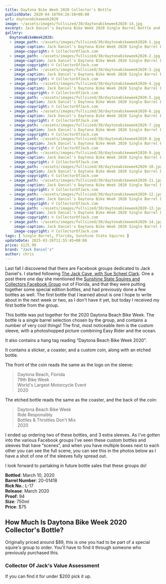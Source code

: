 ```yaml
---
title: Daytona Bike Week 2020 Collector's Bottle
publishDate: 2020-04-16T04:26:58+00:00
url: daytonabikeweek2020
image: ~/assets/images/fullsized/30/daytonabikeweek2020-14.jpg
excerpt: Jack Daniel's Daytona Bike Week 2020 Single Barrel Bottle and packaging
gallery:
  DaytonaBikeWeek2020:
  - image_path: ~/assets/images/fullsized/30/daytonabikeweek2020-1.jpg
    image-caption: Jack Daniel's Daytona Bike Week 2020 Single Barrel Bottle and packaging
    image-copyright: © CollectorOfJack.com
  - image_path: ~/assets/images/fullsized/30/daytonabikeweek2020-2.jpg
    image-caption: Jack Daniel's Daytona Bike Week 2020 Single Barrel Bottle and packaging
    image-copyright: © CollectorOfJack.com
  - image_path: ~/assets/images/fullsized/30/daytonabikeweek2020-3.jpg
    image-caption: Jack Daniel's Daytona Bike Week 2020 Single Barrel Bottle and packaging
    image-copyright: © CollectorOfJack.com
  - image_path: ~/assets/images/fullsized/30/daytonabikeweek2020-4.jpg
    image-caption: Jack Daniel's Daytona Bike Week 2020 Single Barrel Bottle and packaging
    image-copyright: © CollectorOfJack.com
  - image_path: ~/assets/images/fullsized/30/daytonabikeweek2020-5.jpg
    image-caption: Jack Daniel's Daytona Bike Week 2020 Single Barrel Bottle and packaging
    image-copyright: © CollectorOfJack.com
  - image_path: ~/assets/images/fullsized/30/daytonabikeweek2020-6.jpg
    image-caption: Jack Daniel's Daytona Bike Week 2020 Single Barrel Bottle and packaging
    image-copyright: © CollectorOfJack.com
  - image_path: ~/assets/images/fullsized/30/daytonabikeweek2020-7.jpg
    image-caption: Jack Daniel's Daytona Bike Week 2020 Single Barrel Bottle and packaging
    image-copyright: © CollectorOfJack.com
  - image_path: ~/assets/images/fullsized/30/daytonabikeweek2020-8.jpg
    image-caption: Jack Daniel's Daytona Bike Week 2020 Single Barrel Bottle and packaging
    image-copyright: © CollectorOfJack.com
  - image_path: ~/assets/images/fullsized/30/daytonabikeweek2020-9.jpg
    image-caption: Jack Daniel's Daytona Bike Week 2020 Single Barrel Bottle and packaging
    image-copyright: © CollectorOfJack.com
  - image_path: ~/assets/images/fullsized/30/daytonabikeweek2020-10.jpg
    image-caption: Jack Daniel's Daytona Bike Week 2020 Single Barrel Bottle and packaging
    image-copyright: © CollectorOfJack.com
  - image_path: ~/assets/images/fullsized/30/daytonabikeweek2020-11.jpg
    image-caption: Jack Daniel's Daytona Bike Week 2020 Single Barrel Bottle and packaging
    image-copyright: © CollectorOfJack.com
  - image_path: ~/assets/images/fullsized/30/daytonabikeweek2020-12.jpg
    image-caption: Jack Daniel's Daytona Bike Week 2020 Single Barrel Bottle and packaging
    image-copyright: © CollectorOfJack.com
  - image_path: ~/assets/images/fullsized/30/daytonabikeweek2020-13.jpg
    image-caption: Jack Daniel's Daytona Bike Week 2020 Single Barrel Bottle and packaging
    image-copyright: © CollectorOfJack.com
  - image_path: ~/assets/images/fullsized/30/daytonabikeweek2020-14.jpg
    image-caption: Jack Daniel's Daytona Bike Week 2020 Single Barrel Bottle and packaging
    image-copyright: © CollectorOfJack.com
tags: [ Single Barrel, Florida, Sunshine State Squires ]
updateDate: 2025-03-26T11:55:45+00:00
price: $125.99
brand: "Jack Daniel's"
author: chris
---
```

Last fall I discovered that there are Facebook groups dedicated to Jack Daniel's. I started following <a href="https://www.facebook.com/groups/1715814138658931/" target="_blank">The Jack Cave, with Sue Scheel Clark</a>. One a post there one day she mentioned the <a href="https://www.facebook.com/groups/300956420510408/" target="_blank">Sunshine State Squires and Collectors Facebook Group</a> out of Florida, and that they were putting together some special edition bottles, and had previously done a few bottles as well. The first bottle that I learned about is one I hope to write about in the next week or two, as I don't have it yet, but today I received my first bottle from the group.

This bottle was put together for the 2020 Daytona Beach Bike Week. The bottle is a single barrel selection chosen by the group, and contains a number of very cool things! The first, most noticeable item is the custom sleeve, with a photoshopped picture combining Easy Rider and the ocean. 

It also contains a hang tag reading “Daytona Beach Bike Week 2020”.

It contains a sticker, a coaster, and a custom coin, along with an etched bottle.

The front of the coin reads the same as the logo on the sleeve:

> Daytona Beach, Florida  
> 79th Bike Week  
> World's Largest Motorcycle Event  
> 2020

The etched bottle reads the same as the coaster, and the back of the coin:
> Daytona Beach Bike Week  
> Ride Responsibly  
> Bottles &amp; Throttles Don't Mix  
> 2020

I ended up ordering two of these bottles, and 3 extra sleeves. As I've gotten into the various Facebook groups I've seen these custom bottles and sleeves that have “scenes”, and when you have multiple boxes next to each other you can see the full scene, you can see this in the photos below as I have a shot of one of the sleeves fully spread out.

I look forward to partaking in future bottle sales that these groups do!

**Bottled**: March 10, 2020  
**Barrel Number**: 20-01418  
**Rick No.**: L-17  
**Release**: March 2020  
**Proof**: 94  
**Size**: 750ml  
**Price**: $75  


## How Much Is Daytona Bike Week 2020 Collector's Bottle?
Originally priced around $89, this is one you had to be part of a special squire's group to order. You'll have to find it through someone who previously purchased this.
 
### Collector Of Jack's Value Assessment
If you can find it for under $200 pick it up.


